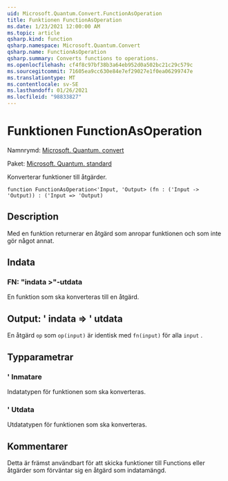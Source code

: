 ```yaml
---
uid: Microsoft.Quantum.Convert.FunctionAsOperation
title: Funktionen FunctionAsOperation
ms.date: 1/23/2021 12:00:00 AM
ms.topic: article
qsharp.kind: function
qsharp.namespace: Microsoft.Quantum.Convert
qsharp.name: FunctionAsOperation
qsharp.summary: Converts functions to operations.
ms.openlocfilehash: cf4f8c97bf38b3a64eb952d0a502bc21c29c579c
ms.sourcegitcommit: 71605ea9cc630e84e7ef29027e1f0ea06299747e
ms.translationtype: MT
ms.contentlocale: sv-SE
ms.lasthandoff: 01/26/2021
ms.locfileid: "98833827"
---
```

# <a name="functionasoperation-function"></a>Funktionen FunctionAsOperation

Namnrymd: [Microsoft. Quantum. convert](xref:Microsoft.Quantum.Convert)

Paket: [Microsoft. Quantum. standard](https://nuget.org/packages/Microsoft.Quantum.Standard)


Konverterar funktioner till åtgärder.

```qsharp
function FunctionAsOperation<'Input, 'Output> (fn : ('Input -> 'Output)) : ('Input => 'Output)
```


## <a name="description"></a>Description

Med en funktion returnerar en åtgärd som anropar funktionen och som inte gör något annat.

## <a name="input"></a>Indata

### <a name="fn--input---output"></a>FN: "indata >"-utdata

En funktion som ska konverteras till en åtgärd.



## <a name="output--input--output"></a>Output: ' indata => ' utdata 

En åtgärd `op` som `op(input)` är identisk med `fn(input)` för alla `input` .

## <a name="type-parameters"></a>Typparametrar

### <a name="input"></a>' Inmatare

Indatatypen för funktionen som ska konverteras.
### <a name="output"></a>' Utdata

Utdatatypen för funktionen som ska konverteras.

## <a name="remarks"></a>Kommentarer

Detta är främst användbart för att skicka funktioner till Functions eller åtgärder som förväntar sig en åtgärd som indatamängd.
